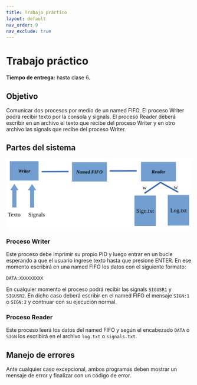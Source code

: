 ```yaml
---
title: Trabajo práctico
layout: default
nav_order: 9
nav_exclude: true
---
```


# Trabajo práctico

**Tiempo de entrega:** hasta clase 6.

## Objetivo

Comunicar dos procesos por medio de un named FIFO. El proceso Writer podrá
recibir texto por la consola y signals. El proceso Reader deberá escribir en un
archivo el texto que recibe del proceso Writer y en otro archivo las signals
que recibe del proceso Writer.

## Partes del sistema

![](/assets/tp-diagrama.png)

### Proceso Writer

Este proceso debe imprimir su propio PID y luego entrar en un bucle esperando a
que el usuario ingrese texto hasta que presione ENTER. En ese momento escribirá
en una named FIFO los datos con el siguiente formato:

```
DATA:XXXXXXXXX
```

En cualquier momento el proceso podrá recibir las signals `SIGUSR1` y
`SIGUSR2`. En dicho caso deberá escribir en el named FIFO el mensaje `SIGN:1` o
`SIGN:2` y contnuar con su ejecución normal.

### Proceso Reader

Este proceso leerá los datos del named FIFO y según el encabezado `DATA` o
`SIGN` los escribirá en el archivo `log.txt` o `signals.txt`.

## Manejo de errores

Ante cualquier caso excepcional, ambos programas deben mostrar un mensaje de
error y finalizar con un código de error.
